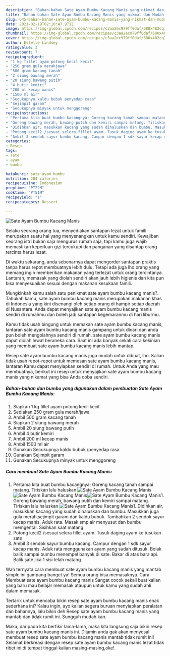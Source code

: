 ```yaml
---
description: "Bahan-bahan Sate Ayam Bumbu Kacang Manis yang nikmat dan Mudah Dibuat"
title: "Bahan-bahan Sate Ayam Bumbu Kacang Manis yang nikmat dan Mudah Dibuat"
slug: 645-bahan-bahan-sate-ayam-bumbu-kacang-manis-yang-nikmat-dan-mudah-dibuat
date: 2021-02-19T02:10:47.971Z
image: https://img-global.cpcdn.com/recipes/c3aa2ec979ff0daf/680x482cq70/sate-ayam-bumbu-kacang-manis-foto-resep-utama.jpg
thumbnail: https://img-global.cpcdn.com/recipes/c3aa2ec979ff0daf/680x482cq70/sate-ayam-bumbu-kacang-manis-foto-resep-utama.jpg
cover: https://img-global.cpcdn.com/recipes/c3aa2ec979ff0daf/680x482cq70/sate-ayam-bumbu-kacang-manis-foto-resep-utama.jpg
author: Estelle Lindsey
ratingvalue: 3
reviewcount: 7
recipeingredient:
- "1 kg fillet ayam potong kecil kecil"
- "250 gram gula merahjawa"
- "500 gram kacang tanah"
- "2 siung bawang merah"
- "20 siung bawang putih"
- "4 butir kemiri"
- "200 ml kecap manis"
- "1500 ml air"
- "Secukupnya kaldu bubuk penyedap rasa"
- "Sejimpit garam"
- "Secukupnya minyak untuk menggoreng"
recipeinstructions:
- "Pertama kita buat bumbu kacangnya; Goreng kacang tanah sampai matang. Tiriskan lalu haluskan"
- "Goreng bawang merah, bawang putih dan kemiri sampai matang. Tiriskan lalu haluskan"
- "Didihkan air, masukkan kacang yang sudah dihaluskan dan bumbu. Masukkan juga gula merah,sejimpit garam dan kaldu bubuk. Tambahkan 2 sendok sayur kecap manis. Aduk rata. Masak smp air menyusut dan bumbu memgental. Sisihkan saat matang"
- "Potong kecil2 /sesuai selera fillet ayam. Tusuk daging ayam ke tusukan sate"
- "Ambil 3 sendok sayur bumbu kacang. Campur dengan 1 sdk sayur kecap manis. Aduk rata menggunakan ayam yang sudah ditusuk. Bolak balik sampai bumbu menempel banyak di sate. Bakar di atas bara api. Balik sate jika 1 sisi telah matang"
categories:
- Resep
tags:
- sate
- ayam
- bumbu

katakunci: sate ayam bumbu 
nutrition: 284 calories
recipecuisine: Indonesian
preptime: "PT22M"
cooktime: "PT51M"
recipeyield: "1"
recipecategory: Dessert

---
```



![Sate Ayam Bumbu Kacang Manis](https://img-global.cpcdn.com/recipes/c3aa2ec979ff0daf/680x482cq70/sate-ayam-bumbu-kacang-manis-foto-resep-utama.jpg)

Selaku seorang orang tua, menyediakan santapan lezat untuk famili merupakan suatu hal yang menyenangkan untuk kamu sendiri. Kewajiban seorang istri bukan saja mengurus rumah saja, tapi kamu juga wajib memastikan keperluan gizi tercukupi dan panganan yang disantap orang tercinta harus lezat.

Di waktu  sekarang, anda sebenarnya dapat mengorder santapan praktis tanpa harus repot membuatnya lebih dulu. Tetapi ada juga lho orang yang memang ingin memberikan makanan yang terlezat untuk orang tercintanya. Lantaran, memasak yang diolah sendiri akan jauh lebih higienis dan kita pun bisa menyesuaikan sesuai dengan makanan kesukaan famili. 



Mungkinkah kamu salah satu penikmat sate ayam bumbu kacang manis?. Tahukah kamu, sate ayam bumbu kacang manis merupakan makanan khas di Indonesia yang kini disenangi oleh setiap orang di hampir setiap daerah di Nusantara. Anda dapat menyajikan sate ayam bumbu kacang manis sendiri di rumahmu dan boleh jadi santapan kegemaranmu di hari liburmu.

Kamu tidak usah bingung untuk memakan sate ayam bumbu kacang manis, lantaran sate ayam bumbu kacang manis gampang untuk dicari dan anda pun boleh mengolahnya sendiri di rumah. sate ayam bumbu kacang manis dapat diolah lewat beraneka cara. Saat ini ada banyak sekali cara kekinian yang membuat sate ayam bumbu kacang manis lebih mantap.

Resep sate ayam bumbu kacang manis juga mudah untuk dibuat, lho. Kalian tidak usah repot-repot untuk memesan sate ayam bumbu kacang manis, lantaran Kamu dapat menyiapkan sendiri di rumah. Untuk Anda yang mau membuatnya, berikut ini resep untuk menyajikan sate ayam bumbu kacang manis yang nikamat yang bisa Anda coba sendiri.

<!--inarticleads1-->

##### Bahan-bahan dan bumbu yang digunakan dalam pembuatan Sate Ayam Bumbu Kacang Manis:

1. Siapkan 1 kg fillet ayam potong kecil kecil
1. Sediakan 250 gram gula merah/jawa
1. Ambil 500 gram kacang tanah
1. Siapkan 2 siung bawang merah
1. Ambil 20 siung bawang putih
1. Ambil 4 butir kemiri
1. Ambil 200 ml kecap manis
1. Ambil 1500 ml air
1. Gunakan Secukupnya kaldu bubuk /penyedap rasa
1. Gunakan Sejimpit garam
1. Gunakan Secukupnya minyak untuk menggoreng




<!--inarticleads2-->

##### Cara membuat Sate Ayam Bumbu Kacang Manis:

1. Pertama kita buat bumbu kacangnya; Goreng kacang tanah sampai matang. Tiriskan lalu haluskan
<img src="https://img-global.cpcdn.com/steps/c7ac4a9ff10648f7/160x128cq70/sate-ayam-bumbu-kacang-manis-langkah-memasak-1-foto.jpg" alt="Sate Ayam Bumbu Kacang Manis"><img src="https://img-global.cpcdn.com/steps/1c1811a1b481e152/160x128cq70/sate-ayam-bumbu-kacang-manis-langkah-memasak-1-foto.jpg" alt="Sate Ayam Bumbu Kacang Manis"><img src="https://img-global.cpcdn.com/steps/136a74a078fdb13f/160x128cq70/sate-ayam-bumbu-kacang-manis-langkah-memasak-1-foto.jpg" alt="Sate Ayam Bumbu Kacang Manis">1. Goreng bawang merah, bawang putih dan kemiri sampai matang. Tiriskan lalu haluskan
<img src="https://img-global.cpcdn.com/steps/8f085af79420dcbf/160x128cq70/sate-ayam-bumbu-kacang-manis-langkah-memasak-2-foto.jpg" alt="Sate Ayam Bumbu Kacang Manis">1. Didihkan air, masukkan kacang yang sudah dihaluskan dan bumbu. Masukkan juga gula merah,sejimpit garam dan kaldu bubuk. Tambahkan 2 sendok sayur kecap manis. Aduk rata. Masak smp air menyusut dan bumbu memgental. Sisihkan saat matang
1. Potong kecil2 /sesuai selera fillet ayam. Tusuk daging ayam ke tusukan sate
1. Ambil 3 sendok sayur bumbu kacang. Campur dengan 1 sdk sayur kecap manis. Aduk rata menggunakan ayam yang sudah ditusuk. Bolak balik sampai bumbu menempel banyak di sate. Bakar di atas bara api. Balik sate jika 1 sisi telah matang




Wah ternyata cara membuat sate ayam bumbu kacang manis yang mantab simple ini gampang banget ya! Semua orang bisa memasaknya. Cara Membuat sate ayam bumbu kacang manis Sangat cocok sekali buat kalian yang baru mau belajar memasak ataupun untuk kamu yang sudah ahli dalam memasak.

Tertarik untuk mencoba bikin resep sate ayam bumbu kacang manis enak sederhana ini? Kalau ingin, ayo kalian segera buruan menyiapkan peralatan dan bahannya, lalu bikin deh Resep sate ayam bumbu kacang manis yang mantab dan tidak rumit ini. Sungguh mudah kan. 

Maka, daripada kita berfikir lama-lama, maka kita langsung saja bikin resep sate ayam bumbu kacang manis ini. Dijamin anda gak akan menyesal membuat resep sate ayam bumbu kacang manis mantab tidak rumit ini! Selamat berkreasi dengan resep sate ayam bumbu kacang manis lezat tidak ribet ini di tempat tinggal kalian masing-masing,oke!.

